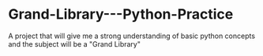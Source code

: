 # Grand-Library---Python-Practice
A project that will give me a strong understanding of basic python concepts and the subject will be a "Grand Library"
